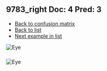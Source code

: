 ## 9783_right Doc: 4 Pred: 3
- [Back to confusion matrix](https://github.com/juliandewit/kaggle_retinopathy/blob/master/matrix.md)
- [Back to list](https://github.com/juliandewit/kaggle_retinopathy/blob/master/lists/43/list.md)
- [Next example in list](https://github.com/juliandewit/kaggle_retinopathy/blob/master/lists/43/98/9863_right.md)

![Eye](https://retinopaty.blob.core.windows.net/size1024/9783_right_4.jpeg)

### 

![Eye]()
